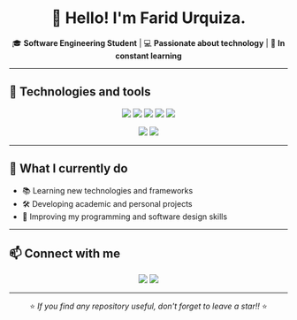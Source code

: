 <h1 align="center">👋 Hello! I'm Farid Urquiza.</h1>

<p align="center">
  🎓 <b>Software Engineering Student</b> | 💻 <b>Passionate about technology</b> | 🚀 <b>In constant learning</b>
</p>

---

## 🚀 Technologies and tools

<p align="center">
  <img src="https://img.shields.io/badge/Python-3776AB?style=for-the-badge&logo=python&logoColor=white"/>
  <img src="https://img.shields.io/badge/C++-00599C?style=for-the-badge&logo=c%2B%2B&logoColor=white"/>
  <img src="https://img.shields.io/badge/Java-ED8B00?style=for-the-badge&logo=java&logoColor=white"/>
  <img src="https://img.shields.io/badge/JavaScript-F7DF1E?style=for-the-badge&logo=javascript&logoColor=black"/>
  <img src="https://img.shields.io/badge/MySQL-4479A1?style=for-the-badge&logo=mysql&logoColor=white"/>
</p>

<p align="center">
  <img src="https://img.shields.io/badge/Spring_Boot-6DB33F?style=for-the-badge&logo=springboot&logoColor=white"/>
  <img src="https://img.shields.io/badge/React-20232A?style=for-the-badge&logo=react&logoColor=61DAFB"/>
</p>

---

## 📌 What I currently do
- 📚 Learning new technologies and frameworks
- 🛠 Developing academic and personal projects
- 🎯 Improving my programming and software design skills

---

## 📫 Connect with me
<p align="center">
  <a href="https://www.linkedin.com/in/farid-urquiza-saavedra"><img src="https://img.shields.io/badge/LinkedIn-Farid%20Urquiza-blue?style=for-the-badge&logo=linkedin"/></a>
  <a href="https://github.com/urquizadev"><img src="https://img.shields.io/badge/GitHub-urquizadev-black?style=for-the-badge&logo=github"/></a>
</p>

---

<p align="center">
  ⭐ <i>If you find any repository useful, don't forget to leave a star!!</i> ⭐
</p>
